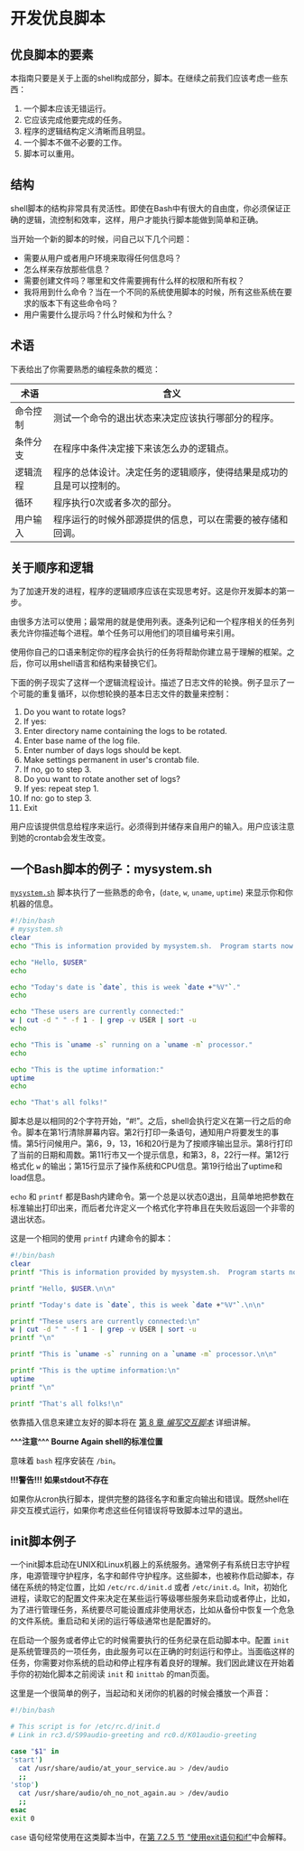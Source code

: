 # 开发优良脚本

## 优良脚本的要素

本指南只要是关于上面的shell构成部分，脚本。在继续之前我们应该考虑一些东西：

1. 一个脚本应该无错运行。
2. 它应该完成他要完成的任务。
3. 程序的逻辑结构定义清晰而且明显。
4. 一个脚本不做不必要的工作。
5. 脚本可以重用。

## 结构

shell脚本的结构非常具有灵活性。即使在Bash中有很大的自由度，你必须保证正确的逻辑，流控制和效率，这样，用户才能执行脚本能做到简单和正确。

当开始一个新的脚本的时候，问自己以下几个问题：

* 需要从用户或者用户环境来取得任何信息吗？
* 怎么样来存放那些信息？
* 需要创建文件吗？哪里和文件需要拥有什么样的权限和所有权？
* 我将用到什么命令？当在一个不同的系统使用脚本的时候，所有这些系统在要求的版本下有这些命令吗？
* 用户需要什么提示吗？什么时候和为什么？

## 术语

下表给出了你需要熟悉的编程条款的概览：

| 术语 | 含义 |
| ------ | ------ |
| 命令控制 | 测试一个命令的退出状态来决定应该执行哪部分的程序。 |
| 条件分支 | 在程序中条件决定接下来该怎么办的逻辑点。 |
| 逻辑流程 | 程序的总体设计。决定任务的逻辑顺序，使得结果是成功的且是可以控制的。 |
| 循环 | 程序执行0次或者多次的部分。 |
| 用户输入 | 程序运行的时候外部源提供的信息，可以在需要的被存储和回调。 |

## 关于顺序和逻辑

为了加速开发的进程，程序的逻辑顺序应该在实现思考好。这是你开发脚本的第一步。

由很多方法可以使用；最常用的就是使用列表。逐条列记和一个程序相关的任务列表允许你描述每个进程。单个任务可以用他们的项目编号来引用。

使用你自己的口语来制定你的程序会执行的任务将帮助你建立易于理解的框架。之后，你可以用shell语言和结构来替换它们。

下面的例子现实了这样一个逻辑流程设计。描述了日志文件的轮换。例子显示了一个可能的重复循环，以你想轮换的基本日志文件的数量来控制：

1. Do you want to rotate logs?
 1. If yes:
  1. Enter directory name containing the logs to be rotated.
  2. Enter base name of the log file.
  3. Enter number of days logs should be kept.
  4. Make settings permanent in user's crontab file.
 2. If no, go to step 3.
2. Do you want to rotate another set of logs?
 1. If yes: repeat step 1.
 2. If no: go to step 3.
3. Exit

用户应该提供信息给程序来运行。必须得到并储存来自用户的输入。用户应该注意到她的crontab会发生改变。

## 一个Bash脚本的例子：mysystem.sh

[`mysystem.sh`](../Scripts/mysystem.sh) 脚本执行了一些熟悉的命令，(`date`, `w`, `uname`, `uptime`) 来显示你和你机器的信息。

```bash
#!/bin/bash
# mysystem.sh
clear
echo "This is information provided by mysystem.sh.  Program starts now."

echo "Hello, $USER"
echo

echo "Today's date is `date`, this is week `date +"%V"`."
echo

echo "These users are currently connected:"
w | cut -d " " -f 1 - | grep -v USER | sort -u
echo

echo "This is `uname -s` running on a `uname -m` processor."
echo

echo "This is the uptime information:"
uptime
echo

echo "That's all folks!"
```

脚本总是以相同的2个字符开始，“#!”。之后，shell会执行定义在第一行之后的命令。脚本在第1行清除屏幕内容。第2行打印一条语句，通知用户将要发生的事情。第5行问候用户。第6，9，13，16和20行是为了按顺序输出显示。第8行打印了当前的日期和周数。第11行市又一个提示信息，和第3，8，22行一样。第12行格式化 `w` 的输出；第15行显示了操作系统和CPU信息。第19行给出了uptime和load信息。

`echo` 和 `printf` 都是Bash内建命令。第一个总是以状态0退出，且简单地把参数在标准输出打印出来，而后者允许定义一个格式化字符串且在失败后返回一个非零的退出状态。

这是一个相同的使用 `printf` 内建命令的脚本：

```bash
#!/bin/bash
clear
printf "This is information provided by mysystem.sh.  Program starts now."

printf "Hello, $USER.\n\n"

printf "Today's date is `date`, this is week `date +"%V"`.\n\n"

printf "These users are currently connected:\n"
w | cut -d " " -f 1 - | grep -v USER | sort -u
printf "\n"

printf "This is `uname -s` running on a `uname -m` processor.\n\n"

printf "This is the uptime information:\n"
uptime
printf "\n"

printf "That's all folks!\n"
```

依靠插入信息来建立友好的脚本将在 [第 8 章 _编写交互脚本_](../Writing-Interactive-Script/README.md) 详细讲解。

**^^^注意^^^ Bourne Again shell的标准位置**

意味着 `bash` 程序安装在 `/bin`。

**!!!警告!!! 如果stdout不存在**

如果你从cron执行脚本，提供完整的路径名字和重定向输出和错误。既然shell在非交互模式运行，如果你考虑这些任何错误将导致脚本过早的退出。

## init脚本例子

一个init脚本启动在UNIX和Linux机器上的系统服务。通常例子有系统日志守护程序，电源管理守护程序，名字和邮件守护程序。这些脚本，也被称作启动脚本，存储在系统的特定位置，比如 `/etc/rc.d/init.d` 或者 `/etc/init.d`。Init，初始化进程，读取它的配置文件来决定在某些运行等级哪些服务来启动或者停止，比如，为了进行管理任务，系统要尽可能设置成非使用状态，比如从备份中恢复一个危急的文件系统。重启动和关闭的运行等级通常也是配置好的。

在启动一个服务或者停止它的时候需要执行的任务纪录在启动脚本中。配置 `init` 是系统管理员的一项任务，由此服务可以在正确的时刻运行和停止。当面临这样的任务，你需要对你系统的启动和停止程序有着良好的理解。我们因此建议在开始着手你的初始化脚本之前阅读 `init` 和 `inittab` 的man页面。

这里是一个很简单的例子，当起动和关闭你的机器的时候会播放一个声音：

```bash
#!/bin/bash

# This script is for /etc/rc.d/init.d
# Link in rc3.d/S99audio-greeting and rc0.d/K01audio-greeting

case "$1" in
'start')
  cat /usr/share/audio/at_your_service.au > /dev/audio
  ;;
'stop')
  cat /usr/share/audio/oh_no_not_again.au > /dev/audio
  ;;
esac
exit 0
```

`case` 语句经常使用在这类脚本当中，在[第 7.2.5 节 “使用exit语句和if”]()中会解释。